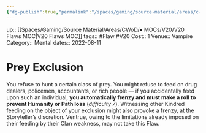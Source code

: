 ```yaml
---
{"dg-publish":true,"permalink":"/spaces/gaming/source-material/areas/c-wo-d/genre/vampire/v20/merits-and-flaws/prey-exclusion/","dgHomeLink":true,"dgPassFrontmatter":true}
---
```


up:: [[Spaces/Gaming/Source Material/Areas/CWoD/• MOCs/V20/V20 Flaws MOC|V20 Flaws MOC]]
tags:: #Flaw #V20 
Cost:: 1
Venue:: Vampire
Category:: Mental
dates:: 2022-08-11

# Prey Exclusion
You refuse to hunt a certain class of prey. You might refuse to feed on drug dealers, policemen, accountants, or rich people — if you accidentally feed upon such an individual, **you automatically frenzy and must make a roll to prevent Humanity or Path loss** (*difficulty 7*). Witnessing other Kindred feeding on the object of your exclusion might also provoke a frenzy, at the Storyteller’s discretion. Ventrue, owing to the limitations already imposed on their feeding by their Clan weakness, may not take this Flaw.